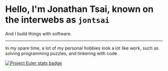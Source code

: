 # Hello, I'm Jonathan Tsai, known on the interwebs as `jontsai`

And I build things with software.

---

In my spare time, a lot of my personal hobbies look a lot like work, such as solving programming puzzles, and tinkering with code.

[![Project Euler stats badge](https://projecteuler.net/profile/jontsai.png)](https://projecteuler.net/progress=jontsai)
